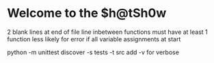 # Welcome to the $h@tSh0w

2 blank lines at end of file
line inbetween functions
must have at least 1 function
less likely for error if all variable assignments at start



python -m unittest discover -s tests -t src
add -v for verbose

